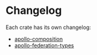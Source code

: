 # Changelog

Each crate has its own changelog:

- [apollo-composition](./apollo-composition/CHANGELOG.md)
- [apollo-federation-types](./apollo-federation-types/CHANGELOG.md)
